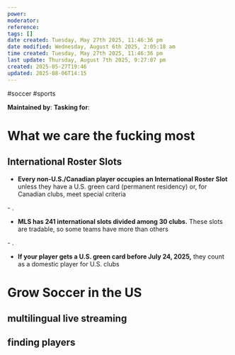 ```yaml
---
power: 
moderator: 
reference: 
tags: []
date created: Tuesday, May 27th 2025, 11:46:36 pm
date modified: Wednesday, August 6th 2025, 2:05:18 am
time created: Tuesday, May 27th 2025, 11:46:36 pm
last update: Thursday, August 7th 2025, 9:27:07 pm
created: 2025-05-27T19:46
updated: 2025-08-06T14:15
---
```

#soccer #sports 

**Maintained by**: 
**Tasking for**: 

# What we care the fucking most

## International Roster Slots

- **Every non-U.S./Canadian player occupies an International Roster Slot** unless they have a U.S. green card (permanent residency) or, for Canadian clubs, meet special criteria[](https://www.mlssoccer.com/about/roster-rules-and-regulations)
    

[](https://www.mlssoccer.com/news/2025-mls-roster-rules-and-regulations)[](https://www.mlsnextpro.com/about/roster-guidelines)- .
    
- **MLS has 241 international slots divided among 30 clubs.** These slots are tradable, so some teams have more than others[](https://www.mlssoccer.com/about/roster-rules-and-regulations)
    
[](https://www.mlssoccer.com/news/2025-mls-roster-rules-and-regulations)[](https://ussoccerplayers.com/mls-in-2025)- .
    
- **If your player gets a U.S. green card before July 24, 2025,** they count as a domestic player for U.S. clubs

# Grow Soccer in the US

## multilingual live streaming
## finding players
